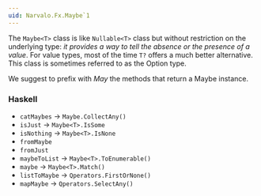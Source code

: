 ```yaml
---
uid: Narvalo.Fx.Maybe`1
---
```


The `Maybe<T>` class is like `Nullable<T>` class but without restriction
on the underlying type: *it provides a way to tell the absence or the presence
of a value*. For value types, most of the time `T?` offers a much better
alternative. This class is sometimes referred to as the Option type.

We suggest to prefix with _May_ the methods that return a Maybe instance.

### Haskell ###
- `catMaybes`   -> `Maybe.CollectAny()`
- `isJust`      -> `Maybe<T>.IsSome`
- `isNothing`   -> `Maybe<T>.IsNone`
- `fromMaybe`
- `fromJust`
- `maybeToList` -> `Maybe<T>.ToEnumerable()`
- `maybe`       -> `Maybe<T>.Match()`
- `listToMaybe` -> `Qperators.FirstOrNone()`
- `mapMaybe`    -> `Qperators.SelectAny()`
